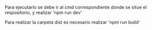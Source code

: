 Para ejecutarlo se debe ir al cmd correspondiente donde se situe el respositorio, y realizar 'npm run dev'

Para realizar la carpeta dist es necesario realizar 'npm run build'